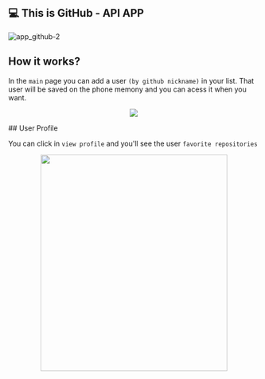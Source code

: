   ## :computer: This is GitHub - API APP
  ![app_github-2](https://user-images.githubusercontent.com/56616755/70948829-107ce000-203b-11ea-8d73-da20a50ee4ac.gif)


## How it works?
In the `main` page you can add a user `(by github nickname)` in your list. That user will be saved on the phone memony and you can acess it when you want.

<p align="center">
  <img src="https://lh3.googleusercontent.com/cn8dQx_SWNjSZi7rmDy0H3Bxf-48M1Ti_jo8w1PTok5pr8KU6FTDREXJKpDBFiqd5SX1KA=s170">
</p>
## User Profile


You can click in `view profile` and you'll see the user `favorite repositories`

<p align="center">
  <img width="375" height="435" src="https://lh3.googleusercontent.com/ShQeYsnJSyeMbzBLc7binbsakAeGHUTKLz68STN5D_zgmk7Xs1quIjo8MTJAIAK-z1zbfg=s85">
</p> 
